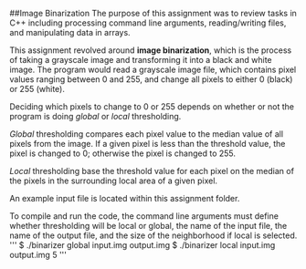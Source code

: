 ##Image Binarization
The purpose of this assignment was to review tasks in C++ including processing command line arguments, reading/writing files, and manipulating data in arrays.

This assignment revolved around **image binarization**, which is the process of taking a grayscale image and transforming it into a black and white image. The program would read a grayscale image file, which contains pixel values ranging between 0 and 255, and change all pixels to either 0 (black) or 255 (white).

Deciding which pixels to change to 0 or 255 depends on whether or not the program is doing *global* or *local* thresholding. 

*Global* thresholding compares each pixel value to the median value of all pixels from the image. If a given pixel is less than the threshold value, the pixel is changed to 0; otherwise the pixel is changed to 255.

*Local* thresholding base the threshold value for each pixel on the median of the pixels in the surrounding local area of a given pixel.

An example input file is located within this assignment folder.

To compile and run the code, the command line arguments must define whether thresholding will be local or global, the name of the input file, the name of the output file, and the size of the neighborhood if local is selected.
'''
$ ./binarizer global input.img output.img
$ ./binarizer local input.img output.img 5
'''
